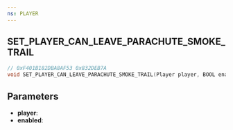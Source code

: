 ```yaml
---
ns: PLAYER
---
```

## SET_PLAYER_CAN_LEAVE_PARACHUTE_SMOKE_TRAIL

```c
// 0xF401B182DBA8AF53 0x832DEB7A
void SET_PLAYER_CAN_LEAVE_PARACHUTE_SMOKE_TRAIL(Player player, BOOL enabled);
```


## Parameters
* **player**: 
* **enabled**: 

